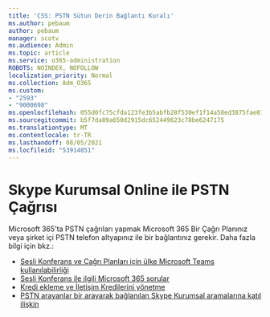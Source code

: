 ```yaml
---
title: 'CSS: PSTN Sütun Derin Bağlantı Kuralı'
ms.author: pebaum
author: pebaum
manager: scotv
ms.audience: Admin
ms.topic: article
ms.service: o365-administration
ROBOTS: NOINDEX, NOFOLLOW
localization_priority: Normal
ms.collection: Adm_O365
ms.custom:
- "2593"
- "9000698"
ms.openlocfilehash: 055d0fc75cfda123fe3b5abfb28f530ef1f14a58ed3875fae01fc41c50e7ca84
ms.sourcegitcommit: b5f7da89a650d2915dc652449623c78be6247175
ms.translationtype: MT
ms.contentlocale: tr-TR
ms.lasthandoff: 08/05/2021
ms.locfileid: "53914851"
---
```

# <a name="pstn-calling-with-skype-for-business-online"></a>Skype Kurumsal Online ile PSTN Çağrısı

Microsoft 365'ta PSTN çağrıları yapmak Microsoft 365 Bir Çağrı [](https://docs.microsoft.com/microsoftteams/what-is-phone-system-in-office-365#more-about-calling-plans) Planınız veya şirket içi PSTN telefon altyapınız ile bir bağlantınız gerekir. Daha fazla bilgi için bkz.:

- [Sesli Konferans ve Çağrı Planları için ülke Microsoft Teams kullanılabilirliği](https://docs.microsoft.com/microsoftteams/country-and-region-availability-for-audio-conferencing-and-calling-plans/country-and-region-availability-for-audio-conferencing-and-calling-plans)
- [Sesli Konferans ile ilgili Microsoft 365 sorular](https://docs.microsoft.com/microsoftteams/audio-conferencing-common-questions)
- [Kredi ekleme ve İletişim Kredilerini yönetme](https://docs.microsoft.com/microsoftteams/add-funds-and-manage-communications-credits)
- [PSTN arayanlar bir arayarak bağlanılan Skype Kurumsal aramalarına katıl ilişkin](https://docs.microsoft.com/SkypeForBusiness/troubleshoot/online-conferencing/pstn-callers-cant-join-dial-in-call)
